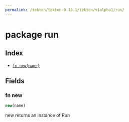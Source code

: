 ```yaml
---
permalink: /tekton/tekton-0.18.1/tekton/v1alpha1/run/
---
```


# package run



## Index

* [`fn new(name)`](#fn-new)

## Fields

### fn new

```ts
new(name)
```

new returns an instance of Run